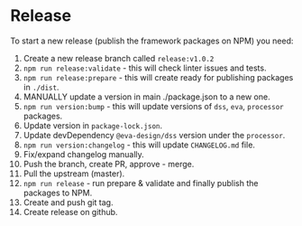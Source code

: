 # Release

To start a new release (publish the framework packages on NPM) you need:

1. Create a new release branch called `release:v1.0.2`
2. `npm run release:validate` - this will check linter issues and tests.
3. `npm run release:prepare` - this will create ready for publishing packages in `./dist`.
4. MANUALLY update a version in main ./package.json to a new one.
5. `npm run version:bump` - this will update versions of `dss`, `eva`, `processor` packages.
6. Update version in `package-lock.json`.
7. Update devDependency `@eva-design/dss` version under the `processor`.
8. `npm run version:changelog` - this will update `CHANGELOG.md` file.
9. Fix/expand changelog manually.
10. Push the branch, create PR, approve - merge.
11. Pull the upstream (master).
12. `npm run release` - run prepare & validate and finally publish the packages to NPM.
13. Create and push git tag.
14. Create release on github.

